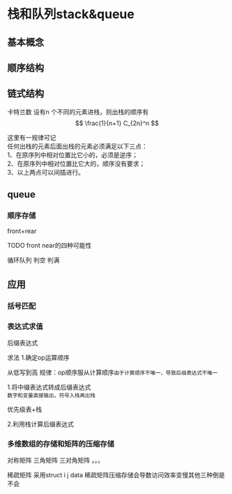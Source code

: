 # 栈和队列stack&queue
## 基本概念
## 顺序结构
## 链式结构
卡特兰数
设有n 个不同的元素进栈，则出栈的顺序有
$$
\frac{1}{n+1} C_{2n}^n
$$

这里有一规律可记  
任何出栈的元素后面出栈的元素必须满足以下三点：  
1、在原序列中相对位置比它小的，必须是逆序；  
2、在原序列中相对位置比它大的，顺序没有要求；  
3、以上两点可以间插进行。  


## queue
### 顺序存储
front+rear

TODO front near的四种可能性  

循环队列
判空
判满
## 应用
### 括号匹配
### 表达式求值
后缀表达式


求法 
1.确定op运算顺序 

从低写到高
规律：op顺序服从计算顺序`由于计算顺序不唯一，导致后缀表达式不唯一`


1.将中缀表达式转成后缀表达式  
`数字和变量直接输出，符号入栈再出栈`

优先级表+栈

2.利用栈计算后缀表达式

### 多维数组的存储和矩阵的压缩存储
对称矩阵
三角矩阵
三对角矩阵
。。。

稀疏矩阵
采用struct i j data 
稀疏矩阵压缩存储会导数访问效率变慢其他三种倒是不会
